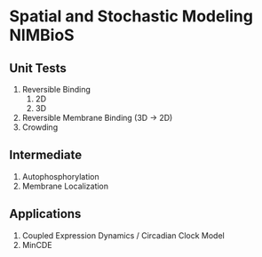 # Spatial and Stochastic Modeling NIMBioS

## Unit Tests
1. Reversible Binding
    1. 2D
    2. 3D
2. Reversible Membrane Binding (3D -> 2D)
3. Crowding  

## Intermediate
1. Autophosphorylation
2. Membrane Localization  

## Applications
1. Coupled Expression Dynamics / Circadian Clock Model
2. MinCDE
